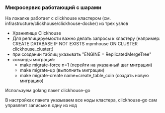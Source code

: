 ### Микросервис работающий с шарами

На локалке работает с clickhouse кластером (см. infrastructure/clickhouse/clickhouse-docker) из трех узлов

- Хранилище  Clickhouse
- Для реплицируемости важно делать запросы к кластеру (например: CREATE DATABASE IF NOT EXISTS mpmhouse ON CLUSTER clickhouse_cluster;)
- при создании таблиц указывать "ENGINE = ReplicatedMergeTree"
- команды миграций:
  - make migrate-force n=1 (перейти на указанный шаг миграции)
  - make migrate-up (выполнить миграции)
  - make migrate-create name=create_table_coin (создать новую миграцию)

Используем golang пакет clickhouse-go

В настройках пакета указываем все ноды кластера, clickhouse-go сам управляет записью в одну из нод

